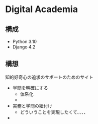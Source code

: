# Digital Academia

## 構成

- Python 3.10
- Django 4.2

## 構想

知的好奇心の追求のサポートのためのサイト

- 学問を明確にする
  - 体系化
  - 
- 実務と学問の紐付け
  - どういうことを実現したくて、、、、
- 

## 


